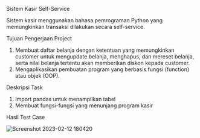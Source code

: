 Sistem Kasir Self-Service

Sistem kasir menggunakan bahasa pemrograman Python yang memungkinkan transaksi dilakukan secara self-service.

Tujuan Pengerjaan Project
1. Membuat daftar belanja dengan ketentuan yang memungkinkan customer untuk mengupdate belanja, menghapus, dan mereset belanja, serta nilai belanja tertentu akan memberikan diskon kepada customer.
2. Mengaplikasikan pembuatan program yang berbasis fungsi (function) atau objek (OOP).

Deskripsi Task
1. Import pandas untuk menampilkan tabel
2. Membuat fungsi-fungsi yang menunjang program kasir

Hasil Test Case

![Screenshot 2023-02-12 180420](https://user-images.githubusercontent.com/125187303/218307290-bd3d95ed-e1a8-4b0c-96a2-a76c6c2df597.jpg)

